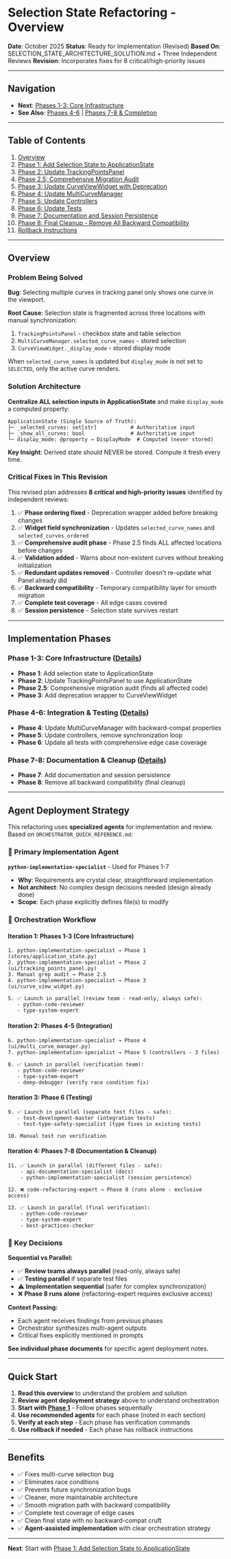 # Selection State Refactoring - Overview

**Date**: October 2025
**Status**: Ready for Implementation (Revised)
**Based On**: SELECTION_STATE_ARCHITECTURE_SOLUTION.md + Three Independent Reviews
**Revision**: Incorporates fixes for 8 critical/high-priority issues

---

## Navigation

- **Next**: [Phases 1-3: Core Infrastructure](01_PHASES_1_TO_3.md)
- **See Also**: [Phases 4-6](02_PHASES_4_TO_6.md) | [Phases 7-8 & Completion](03_PHASES_7_TO_8_AND_COMPLETION.md)

---

## Table of Contents

1. [Overview](#overview)
2. [Phase 1: Add Selection State to ApplicationState](01_PHASES_1_TO_3.md#phase-1-add-selection-state-to-applicationstate)
3. [Phase 2: Update TrackingPointsPanel](01_PHASES_1_TO_3.md#phase-2-update-trackingpointspanel)
4. [Phase 2.5: Comprehensive Migration Audit](01_PHASES_1_TO_3.md#phase-25-comprehensive-migration-audit-new)
5. [Phase 3: Update CurveViewWidget with Deprecation](01_PHASES_1_TO_3.md#phase-3-update-curveviewwidget-with-deprecation)
6. [Phase 4: Update MultiCurveManager](02_PHASES_4_TO_6.md#phase-4-update-multicurvemanager)
7. [Phase 5: Update Controllers](02_PHASES_4_TO_6.md#phase-5-update-controllers)
8. [Phase 6: Update Tests](02_PHASES_4_TO_6.md#phase-6-update-tests)
9. [Phase 7: Documentation and Session Persistence](03_PHASES_7_TO_8_AND_COMPLETION.md#phase-7-documentation-and-session-persistence)
10. [Phase 8: Final Cleanup - Remove All Backward Compatibility](03_PHASES_7_TO_8_AND_COMPLETION.md#phase-8-final-cleanup---remove-all-backward-compatibility-new)
11. [Rollback Instructions](03_PHASES_7_TO_8_AND_COMPLETION.md#rollback-instructions)

---

## Overview

### Problem Being Solved

**Bug**: Selecting multiple curves in tracking panel only shows one curve in the viewport.

**Root Cause**: Selection state is fragmented across three locations with manual synchronization:
1. `TrackingPointsPanel` - checkbox state and table selection
2. `MultiCurveManager.selected_curve_names` - stored selection
3. `CurveViewWidget._display_mode` - stored display mode

When `selected_curve_names` is updated but `display_mode` is not set to `SELECTED`, only the active curve renders.

### Solution Architecture

**Centralize ALL selection inputs in ApplicationState** and make `display_mode` a computed property:

```
ApplicationState (Single Source of Truth):
├─ _selected_curves: set[str]           # Authoritative input
├─ _show_all_curves: bool               # Authoritative input
└─ display_mode: @property → DisplayMode  # Computed (never stored)
```

**Key Insight**: Derived state should NEVER be stored. Compute it fresh every time.

### Critical Fixes in This Revision

This revised plan addresses **8 critical and high-priority issues** identified by independent reviews:

1. ✅ **Phase ordering fixed** - Deprecation wrapper added before breaking changes
2. ✅ **Widget field synchronization** - Updates `selected_curve_names` and `selected_curves_ordered`
3. ✅ **Comprehensive audit phase** - Phase 2.5 finds ALL affected locations before changes
4. ✅ **Validation added** - Warns about non-existent curves without breaking initialization
5. ✅ **Redundant updates removed** - Controller doesn't re-update what Panel already did
6. ✅ **Backward compatibility** - Temporary compatibility layer for smooth migration
7. ✅ **Complete test coverage** - All edge cases covered
8. ✅ **Session persistence** - Selection state survives restart

---

## Implementation Phases

### Phase 1-3: Core Infrastructure ([Details](01_PHASES_1_TO_3.md))
- **Phase 1**: Add selection state to ApplicationState
- **Phase 2**: Update TrackingPointsPanel to use ApplicationState
- **Phase 2.5**: Comprehensive migration audit (finds all affected code)
- **Phase 3**: Add deprecation wrapper to CurveViewWidget

### Phase 4-6: Integration & Testing ([Details](02_PHASES_4_TO_6.md))
- **Phase 4**: Update MultiCurveManager with backward-compat properties
- **Phase 5**: Update controllers, remove synchronization loop
- **Phase 6**: Update all tests with comprehensive edge case coverage

### Phase 7-8: Documentation & Cleanup ([Details](03_PHASES_7_TO_8_AND_COMPLETION.md))
- **Phase 7**: Add documentation and session persistence
- **Phase 8**: Remove all backward compatibility (final cleanup)

---

## Agent Deployment Strategy

This refactoring uses **specialized agents** for implementation and review. Based on `ORCHESTRATOR_QUICK_REFERENCE.md`:

### 🤖 Primary Implementation Agent

**`python-implementation-specialist`** - Used for Phases 1-7
- **Why**: Requirements are crystal clear, straightforward implementation
- **Not architect**: No complex design decisions needed (design already done)
- **Scope**: Each phase explicitly defines file(s) to modify

### 🔄 Orchestration Workflow

#### **Iteration 1: Phases 1-3 (Core Infrastructure)**
```
1. python-implementation-specialist → Phase 1 (stores/application_state.py)
2. python-implementation-specialist → Phase 2 (ui/tracking_points_panel.py)
3. Manual grep audit → Phase 2.5
4. python-implementation-specialist → Phase 3 (ui/curve_view_widget.py)

5. ✅ Launch in parallel (review team - read-only, always safe):
   - python-code-reviewer
   - type-system-expert
```

#### **Iteration 2: Phases 4-5 (Integration)**
```
6. python-implementation-specialist → Phase 4 (ui/multi_curve_manager.py)
7. python-implementation-specialist → Phase 5 (controllers - 3 files)

8. ✅ Launch in parallel (verification team):
   - python-code-reviewer
   - type-system-expert
   - deep-debugger (verify race condition fix)
```

#### **Iteration 3: Phase 6 (Testing)**
```
9. ✅ Launch in parallel (separate test files - safe):
   - test-development-master (integration tests)
   - test-type-safety-specialist (type fixes in existing tests)

10. Manual test run verification
```

#### **Iteration 4: Phases 7-8 (Documentation & Cleanup)**
```
11. ✅ Launch in parallel (different files - safe):
    - api-documentation-specialist (docs)
    - python-implementation-specialist (session persistence)

12. ❌ code-refactoring-expert → Phase 8 (runs alone - exclusive access)

13. ✅ Launch in parallel (final verification):
    - python-code-reviewer
    - type-system-expert
    - best-practices-checker
```

### 🎯 Key Decisions

**Sequential vs Parallel:**
- ✅ **Review teams always parallel** (read-only, always safe)
- ✅ **Testing parallel** if separate test files
- ⚠️ **Implementation sequential** (safer for complex synchronization)
- ❌ **Phase 8 runs alone** (refactoring-expert requires exclusive access)

**Context Passing:**
- Each agent receives findings from previous phases
- Orchestrator synthesizes multi-agent outputs
- Critical fixes explicitly mentioned in prompts

**See individual phase documents** for specific agent deployment notes.

---

## Quick Start

1. **Read this overview** to understand the problem and solution
2. **Review agent deployment strategy** above to understand orchestration
3. **Start with [Phase 1](01_PHASES_1_TO_3.md)** - Follow phases sequentially
4. **Use recommended agents** for each phase (noted in each section)
5. **Verify at each step** - Each phase has verification commands
6. **Use rollback if needed** - Each phase has rollback instructions

---

## Benefits

- ✅ Fixes multi-curve selection bug
- ✅ Eliminates race conditions
- ✅ Prevents future synchronization bugs
- ✅ Cleaner, more maintainable architecture
- ✅ Smooth migration path with backward compatibility
- ✅ Complete test coverage of edge cases
- ✅ Clean final state with no backward-compat cruft
- ✅ **Agent-assisted implementation** with clear orchestration strategy

---

**Next**: Start with [Phase 1: Add Selection State to ApplicationState](01_PHASES_1_TO_3.md)
